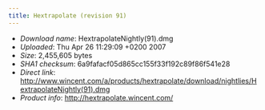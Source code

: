 ```yaml
---
title: Hextrapolate (revision 91)
---
```


-   *Download name*: HextrapolateNightly(91).dmg
-   *Uploaded*: Thu Apr 26 11:29:09 +0200 2007
-   *Size*: 2,455,605 bytes
-   *SHA1 checksum*: 6a9fafacf05d865cc155f33f192c89f86f541e28
-   *Direct link*: <http://www.wincent.com/a/products/hextrapolate/download/nightlies/HextrapolateNightly(91).dmg>
-   *Product info*: <http://hextrapolate.wincent.com/>
